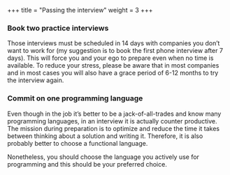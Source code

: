 +++
title = "Passing the interview"
weight = 3
+++

### Book two practice interviews 
Those interviews must be scheduled in 14 days with companies you don’t want to work for (my suggestion is to book the first phone interview after 7 days). This will force you and your ego to prepare even when no time is available. To reduce your stress, please be aware that in most companies and in most cases you will also have a grace period of 6-12 months to try the interview again.

### Commit on one programming language
Even though in the job it’s better to be a jack-of-all-trades and know many programming languages, in an interview it is actually counter productive. The mission during preparation is to optimize and reduce the time it takes between thinking about a solution and writing it. Therefore, it is also probably better to choose a functional language.

Nonetheless, you should choose the language you actively use for programming and this should be your preferred choice.